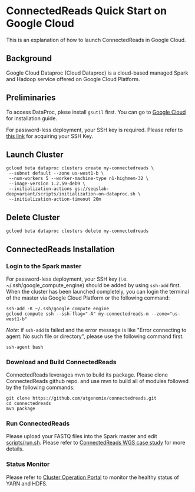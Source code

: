 # ConnectedReads Quick Start on Google Cloud

This is an explanation of how to launch ConnectedReads in Google Cloud.

## Background

Google Cloud Dataproc (Cloud Dataproc) is a cloud-based managed Spark and Hadoop 
service offered on Google Cloud Platform.

## Preliminaries
To access DataProc, plese install `gsutil` first. You can go to
[Google Cloud](https://cloud.google.com/storage/docs/gsutil_install) 
for installation guide.

For password-less deployment, your SSH key is required. Please refer to
[this link](https://cloud.google.com/compute/docs/instances/adding-removing-ssh-keys)
for acquiring your SSH Key.

## Launch Cluster

```
gcloud beta dataproc clusters create my-connectedreads \
 --subnet default --zone us-west1-b \
 --num-workers 5 --worker-machine-type n1-highmem-32 \
 --image-version 1.2.59-deb9 \
 --initialization-actions gs://seqslab-deepvariant/scripts/initialization-on-dataproc.sh \
 --initialization-action-timeout 20m
```

## Delete Cluster

```
gcloud beta dataproc clusters delete my-connectedreads
```

## ConnectedReads Installation

### Login to the Spark master

For password-less deployment, your SSH key
(i.e. ~/.ssh/google_compute_engine) should be added by using `ssh-add`
first. When the cluster has been launched completely, you can login the
terminal of the master via Google Cloud Platform or the following
command:

```
ssh-add -K ~/.ssh/google_compute_engine
gcloud compute ssh --ssh-flag="-A" my-connectedreads-m --zone="us-west1-b"
```

*Note*: if `ssh-add` is failed and the error message is like "Error
connecting to agent: No such file or directory", please use the
following command first.

```
ssh-agent bash
```

### Download and Build ConnectedReads

ConnectedReads leverages mvn to build its package. Please clone ConnectedReads github
repo. and use mvn to build all of modules followed by the following commands:

```
git clone https://github.com/atgenomix/connectedreads.git
cd connectedreads
mvn package
```

### Run ConnectedReads

Please upload your FASTQ files into the Spark master and edit [scripts/run.sh](scripts/run.sh). 
Please refer to  [ConnectedReads WGS case study](docs/wgs-case-study.md) for more details. 

### Status Monitor 

Please refer to [Cluster Operation Portal](trobuleshooting.md#how-to-monitor-the-progress-of-the-pipeline-)
to monitor the healthy status of YARN and HDFS.
